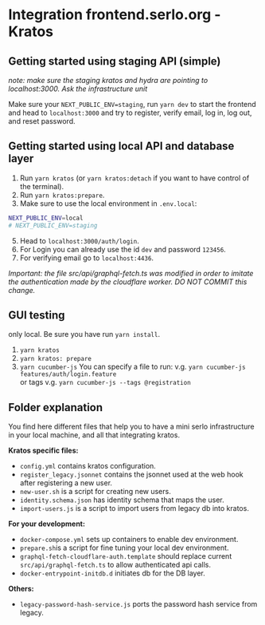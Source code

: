 # Integration frontend.serlo.org - Kratos

## Getting started using staging API (simple)

_note: make sure the staging kratos and hydra are pointing to localhost:3000. Ask the infrastructure unit_

Make sure your `NEXT_PUBLIC_ENV=staging`, run `yarn dev` to start the frontend and
head to `localhost:3000` and try to register, verify email, log in, log out, and reset password.

## Getting started using local API and database layer

1. Run `yarn kratos` (or `yarn kratos:detach` if you want to have control of the terminal).
2. Run `yarn kratos:prepare`.
3. Make sure to use the local environment in `.env.local`:

```bash
NEXT_PUBLIC_ENV=local
# NEXT_PUBLIC_ENV=staging
```

5. Head to `localhost:3000/auth/login`.
6. For Login you can already use the id `dev` and password `123456`.
7. For verifying email go to `localhost:4436`.

_Important: the file src/api/graphql-fetch.ts was modified in order to imitate the authentication made by the cloudflare worker. DO NOT COMMIT this change._

## GUI testing

only local. Be sure you have run `yarn install`.

1. `yarn kratos`
2. `yarn kratos: prepare`
3. `yarn cucumber-js`
   You can specify a file to run: v.g. `yarn cucumber-js features/auth/login.feature`  
   or tags v.g. `yarn cucumber-js --tags @registration`

## Folder explanation

You find here different files that help you to have a mini serlo infrastructure in your local machine, and all that integrating kratos.

**Kratos specific files:**

- `config.yml` contains kratos configuration.
- `register_legacy.jsonnet` contains the jsonnet used at the web hook after registering a new user.
- `new-user.sh` is a script for creating new users.
- `identity.schema.json` has identity schema that maps the user.
- `import-users.js` is a script to import users from legacy db into kratos.

**For your development:**

- `docker-compose.yml` sets up containers to enable dev environment.
- `prepare.sh`is a script for fine tuning your local dev environment.
- `graphql-fetch-cloudflare-auth.template` should replace current `src/api/graphql-fetch.ts` to allow authenticated api calls.
- `docker-entrypoint-initdb.d` initiates db for the DB layer.

**Others:**

- `legacy-password-hash-service.js` ports the password hash service from legacy.
